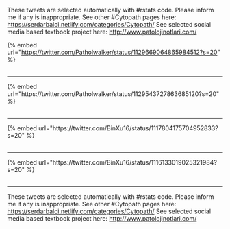 

These tweets are selected automatically with #rstats code. Please inform me if any is inappropriate.
See other #Cytopath pages here: https://serdarbalci.netlify.com/categories/Cytopath/ 
See selected social media based textbook project here: http://www.patolojinotlari.com/

{% embed url="https://twitter.com/Patholwalker/status/1129669064865984512?s=20" %}<br>
<br>
<hr>
{% embed url="https://twitter.com/Patholwalker/status/1129543727863685120?s=20" %}<br>
<br>
<hr>
{% embed url="https://twitter.com/BinXu16/status/1117804175704952833?s=20" %}<br>
<br>
<hr>
{% embed url="https://twitter.com/BinXu16/status/1116133019025321984?s=20" %}<br>
<br>
<hr>


These tweets are selected automatically with #rstats code. Please inform me if any is inappropriate.
See other #Cytopath pages here: https://serdarbalci.netlify.com/categories/Cytopath/ 
See selected social media based textbook project here: http://www.patolojinotlari.com/
